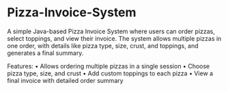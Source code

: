 # Pizza-Invoice-System
A simple Java-based Pizza Invoice System where users can order pizzas, select toppings, and view their invoice. The system allows multiple pizzas in one order, with details like pizza type, size, crust, and toppings, and generates a final summary.

Features:
• Allows ordering multiple pizzas in a single session
• Choose pizza type, size, and crust
• Add custom toppings to each pizza
• View a final invoice with detailed order summary
